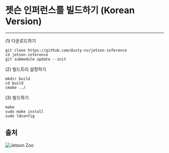 # 젯슨 인퍼런스를 빌드하기 (Korean Version)
***
(1) 다운로드하기
```
git clone https://github.com/dusty-nv/jetson-inference
cd jetson-inference
git submodule update --init
```

(2) 빌드트리 설정하기
```
mkdir build
cd build
cmake ../
```

(3) 빌드하기
```
make 
sudo make install
sudo ldconfig
```

## 출처
![Jetson Zoo](https://elinux.org/Jetson_Zoo)
